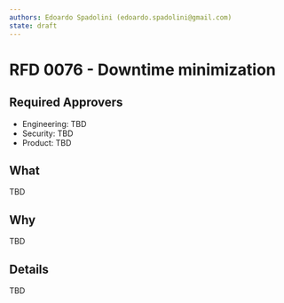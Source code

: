 ```yaml
---
authors: Edoardo Spadolini (edoardo.spadolini@gmail.com)
state: draft
---
```


# RFD 0076 - Downtime minimization

## Required Approvers
* Engineering: TBD
* Security: TBD
* Product: TBD

## What

TBD

## Why

TBD

## Details

TBD

